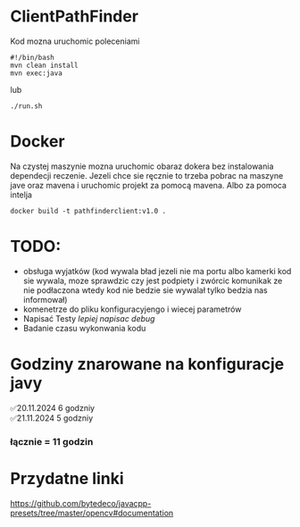 # ClientPathFinder

Kod mozna uruchomic poleceniami
```
#!/bin/bash
mvn clean install
mvn exec:java
```
lub
```
./run.sh
```

# Docker
Na czystej maszynie mozna uruchomic obaraz dokera bez instalowania dependecji reczenie. Jezeli chce sie ręcznie to trzeba pobrac na maszyne jave oraz mavena i uruchomic projekt za pomocą mavena. Albo za pomoca intelja
```
docker build -t pathfinderclient:v1.0 .
```

# TODO:
- obsługa wyjatków (kod wywala bład jezeli nie ma portu albo kamerki kod sie wywala, moze sprawdzic czy jest podpiety i zwórcic komunikak ze nie podłaczona wtedy kod nie bedzie sie wywalał tylko bedzia nas informował)
- komenetrze do pliku konfiguracyjengo i wiecej parametrów
- Napisać Testy *lepiej napisac debug*
- Badanie czasu wykonwania kodu

# Godziny znarowane na konfiguracje javy
✅20.11.2024 6 godzniy</br>
✅21.11.2024 5 godzniy
### łącznie = 11 godzin

# Przydatne linki
https://github.com/bytedeco/javacpp-presets/tree/master/opencv#documentation
